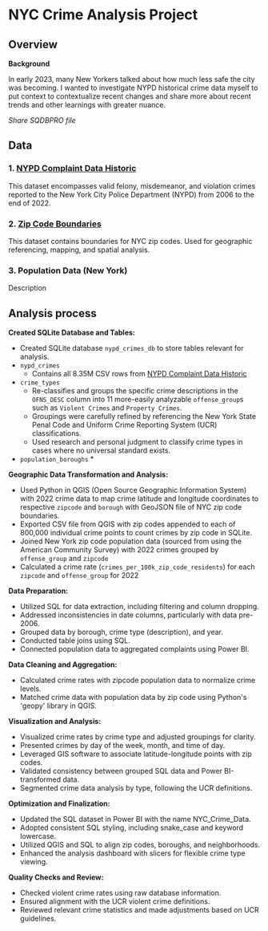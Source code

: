 # NYC Crime Analysis Project

## Overview

**Background**

In early 2023, many New Yorkers talked about how much less safe the city was becoming. I wanted to investigate NYPD historical crime data myself to put context to contextualize recent changes and share more about recent trends and other learnings with greater nuance.

_Share SQDBPRO file_

## Data

### 1. [NYPD Complaint Data Historic](https://data.cityofnewyork.us/Public-Safety/NYPD-Complaint-Data-Historic/qgea-i56i)
This dataset encompasses valid felony, misdemeanor, and violation crimes reported to the New York City Police Department (NYPD) from 2006 to the end of 2022.

### 2. [Zip Code Boundaries](https://data.cityofnewyork.us/Business/Zip-Code-Boundaries/i8iw-xf4u)
This dataset contains boundaries for NYC zip codes. Used for geographic referencing, mapping, and spatial analysis.

### 3. Population Data (New York)
Description

## Analysis process

**Created SQLite Database and Tables:**

* Created SQLite database `nypd_crimes_db` to store tables relevant for analysis.
* `nypd_crimes`
  * Contains all 8.35M CSV rows from [NYPD Complaint Data Historic](https://data.cityofnewyork.us/Public-Safety/NYPD-Complaint-Data-Historic/qgea-i56i)
* `crime_types`
  * Re-classifies and groups the specific crime descriptions in the `OFNS_DESC` column into 11 more-easily analyzable `offense_group`s such as `Violent Crimes` and `Property Crimes`.
  * Groupings were carefully refined by referencing the New York State Penal Code and Uniform Crime Reporting System (UCR) classifications.
  * Used research and personal judgment to classify crime types in cases where no universal standard exists.
* `population_boroughs`
  *  

**Geographic Data Transformation and Analysis:**
* Used Python in QGIS (Open Source Geographic Information System) with 2022 crime data to map crime latitude and longitude coordinates to respective `zipcode` and `borough` with GeoJSON file of NYC zip code boundaries.
* Exported CSV file from QGIS with zip codes appended to each of 800,000 individual crime points to count crimes by zip code in SQLite.
* Joined New York zip code population data (sourced from using the American Community Survey) with 2022 crimes grouped by `offense_group` and `zipcode`
* Calculated a crime rate (`crimes_per_100k_zip_code_residents`) for each `zipcode` and `offense_group` for 2022 

**Data Preparation:**

* Utilized SQL for data extraction, including filtering and column dropping.
* Addressed inconsistencies in date columns, particularly with data pre-2006.
* Grouped data by borough, crime type (description), and year.
* Conducted table joins using SQL.
* Connected population data to aggregated complaints using Power BI.

**Data Cleaning and Aggregation:**

* Calculated crime rates with zipcode population data to normalize crime levels.
* Matched crime data with population data by zip code using Python's 'geopy' library in QGIS.

**Visualization and Analysis:**

* Visualized crime rates by crime type and adjusted groupings for clarity.
* Presented crimes by day of the week, month, and time of day.
* Leveraged GIS software to associate latitude-longitude points with zip codes.
* Validated consistency between grouped SQL data and Power BI-transformed data.
* Segmented crime data analysis by type, following the UCR definitions.

**Optimization and Finalization:**

* Updated the SQL dataset in Power BI with the name NYC_Crime_Data.
* Adopted consistent SQL styling, including snake_case and keyword lowercase.
* Utilized QGIS and SQL to align zip codes, boroughs, and neighborhoods.
* Enhanced the analysis dashboard with slicers for flexible crime type viewing.

**Quality Checks and Review:**

* Checked violent crime rates using raw database information.
* Ensured alignment with the UCR violent crime definitions.
* Reviewed relevant crime statistics and made adjustments based on UCR guidelines.

